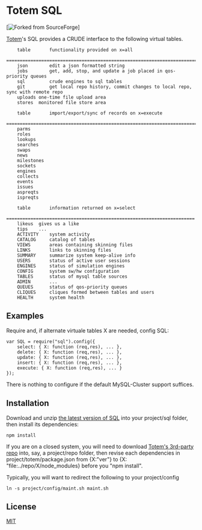# Totem SQL

[![Forked from SourceForge](https://sourceforge.net)]

[Totem](https://git.geointapps.org/acmesds/transfer)'s SQL provides a CRUDE interface to the following virtual tables.
 
  		table		functionality provided on x=all
 		=======================================================================
 		json		edit a json formatted string
 		jobs		get, add, stop, and update a job placed in qos-priority queues
 		sql			crude engines to sql tables
 		git			get local repo history, commit changes to local repo, sync with remote repo
 		uploads	one-time file upload area
 		stores	monitored file store area
 		
		table		import/export/sync of records on x=execute
		==============================================================================
 		parms		
 		roles		
 		lookups		
 		searches
 		swaps		
 		news		
 		milestones	
 		sockets		
 		engines	
 		collects	
 		events		
 		issues		
 		aspreqts	
 		ispreqts	
 		
		table		information returned on x=select
		======================================================================
		likeus	gives us a like
 		tips	...
 		ACTIVITY	system activity
 		CATALOG		catalog of tables
 		VIEWS		areas containing skinning files
 		LINKS		links to skinning files
 		SUMMARY		summarize system keep-alive info
 		USERS		status of active user sessions
 		ENGINES		status of simulation engines
 		CONFIG		system sw/hw configuration
 		TABLES		status of mysql table sources
 		ADMIN		...
 		QUEUES		status of qos-priority queues	
 		CLIQUES		cliques formed between tables and users
 		HEALTH		system health
		
## Examples

Require and, if alternate virtuale tables X are needed, config SQL:

	var SQL = require("sql").config({ 
		select: { X: function (req,res), ... },
		delete: { X: function (req,res), ... },
		update: { X: function (req,res), ... },
		insert: { X: function (req,res), ... },
		execute: { X: function (req,res), ... }
	});
	
There is nothing to configure if the default MySQL-Cluster support suffices. 

## Installation

Download and unzip [the latest version of SQL](https://git.geointapps.org/acmesds/sql) into your
project/sql folder, then install its dependencies:

	npm install

If you are on a closed system, you will need to download  [Totem's 3rd-party repo](https://git.geointapps.org/acmesds/transfer) 
into, say, a project/repo folder, then revise each dependencies in project/totem/package.json from {X:"ver"} to 
{X: "file:../repo/X/node_modules} before you "npm install".

Typically, you will want to redirect the following to your project/config

	ln -s project/config/maint.sh maint.sh
	
## License

[MIT](LICENSE)
